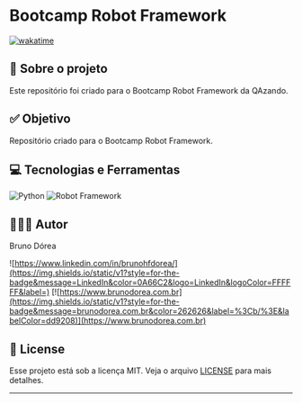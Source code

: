 # Bootcamp Robot Framework

[![wakatime](https://wakatime.com/badge/user/68660678-6b86-4b78-98df-f5f41a37e1bc/project/018c1331-f612-4779-af7d-f31d553dc2e8.svg)](https://wakatime.com/badge/user/68660678-6b86-4b78-98df-f5f41a37e1bc/project/018c1331-f612-4779-af7d-f31d553dc2e8)

## 💼 Sobre o projeto

Este repositório foi criado para o Bootcamp Robot Framework da QAzando.

## ✅ Objetivo

Repositório criado para o Bootcamp Robot Framework.

## 💻 Tecnologias e Ferramentas

![Python](https://img.shields.io/static/v1?style=for-the-badge&message=Python&color=3776AB&logo=Python&logoColor=FFFFFF&label=)
![Robot Framework](https://img.shields.io/static/v1?style=for-the-badge&message=Robot+Framework&color=000000&logo=Robot+Framework&logoColor=FFFFFF&label=)

## 👨🏽‍💻 Autor

Bruno Dórea

![https://www.linkedin.com/in/brunohfdorea/](https://img.shields.io/static/v1?style=for-the-badge&message=LinkedIn&color=0A66C2&logo=LinkedIn&logoColor=FFFFFF&label=)
[![https://www.brunodorea.com.br](https://img.shields.io/static/v1?style=for-the-badge&message=brunodorea.com.br&color=262626&label=%3Cb/%3E&labelColor=dd9208)](https://www.brunodorea.com.br)

## 📝 License

Esse projeto está sob a licença MIT. Veja o arquivo [LICENSE](LICENSE) para mais detalhes.

---
